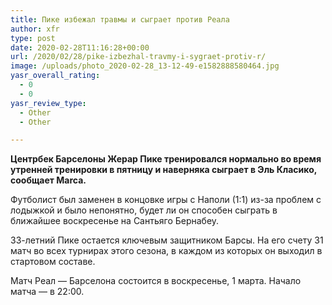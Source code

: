 ```yaml
---
title: Пике избежал травмы и сыграет против Реала
author: xfr
type: post
date: 2020-02-28T11:16:28+00:00
url: /2020/02/28/pike-izbezhal-travmy-i-sygraet-protiv-r/
image: /uploads/photo_2020-02-28_13-12-49-e1582888580464.jpg
yasr_overall_rating:
  - 0
  - 0
yasr_review_type:
  - Other
  - Other

---
```

**Центрбек Барселоны Жерар Пике тренировался нормально во время утренней тренировки в пятницу и наверняка сыграет в Эль Класико, сообщает Marca.**

Футболист был заменен в концовке игры с Наполи (1:1) из-за проблем с лодыжкой и было непонятно, будет ли он способен сыграть в ближайшее воскресенье на Сантьяго Бернабеу.

33-летний Пике остается ключевым защитником Барсы. На его счету 31 матч во всех турнирах этого сезона, в каждом из которых он выходил в стартовом составе.

Матч Реал &#8212; Барселона состоится в воскресенье, 1 марта. Начало матча &#8212; в 22:00.